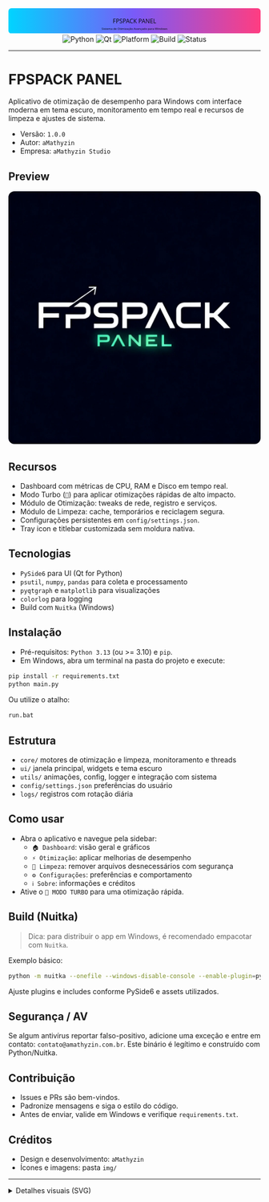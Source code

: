 <div align="center">

<!-- Hero Banner (SVG) -->
<svg width="100%" height="120" viewBox="0 0 1200 120" xmlns="http://www.w3.org/2000/svg" role="img" aria-label="FPSPACK PANEL banner">
  <defs>
    <linearGradient id="g" x1="0" y1="0" x2="1" y2="0">
      <stop offset="0%" stop-color="#00D4FF"/>
      <stop offset="50%" stop-color="#7A5AF8"/>
      <stop offset="100%" stop-color="#FF3D81"/>
    </linearGradient>
  </defs>
  <rect width="1200" height="120" fill="url(#g)" rx="14"/>
  <text x="50%" y="54%" dominant-baseline="middle" text-anchor="middle"
        font-family="Segoe UI, Roboto, Helvetica, Arial" font-size="28" fill="#0D1117">FPSPACK PANEL</text>
  <text x="50%" y="82%" dominant-baseline="middle" text-anchor="middle"
        font-family="Segoe UI, Roboto, Helvetica, Arial" font-size="14" fill="#0D1117">Sistema de Otimização Avançado para Windows</text>
</svg>

<br/>

<!-- Badges -->
<img alt="Python" src="https://img.shields.io/badge/Python-3.13-3776AB?logo=python&logoColor=white"/>
<img alt="Qt" src="https://img.shields.io/badge/Qt-PySide6-41CD52?logo=qt&logoColor=white"/>
<img alt="Platform" src="https://img.shields.io/badge/Platform-Windows-0078D6?logo=windows&logoColor=white"/>
<img alt="Build" src="https://img.shields.io/badge/Build-Nuitka-FFB000?logo=python&logoColor=white"/>
<img alt="Status" src="https://img.shields.io/badge/Status-Ativo-success"/>

</div>

---

# FPSPACK PANEL

Aplicativo de otimização de desempenho para Windows com interface moderna em tema escuro, monitoramento em tempo real e recursos de limpeza e ajustes de sistema.

- Versão: `1.0.0`
- Autor: `aMathyzin`
- Empresa: `aMathyzin Studio`

## Preview

<div align="center">
  <img src="img/splash.webp" alt="Splash / Preview do FPSPACK PANEL" width="820" style="border-radius:12px"/>
</div>

## Recursos

- Dashboard com métricas de CPU, RAM e Disco em tempo real.
- Modo Turbo (`🚀`) para aplicar otimizações rápidas de alto impacto.
- Módulo de Otimização: tweaks de rede, registro e serviços.
- Módulo de Limpeza: cache, temporários e reciclagem segura.
- Configurações persistentes em `config/settings.json`.
- Tray icon e titlebar customizada sem moldura nativa.

## Tecnologias

- `PySide6` para UI (Qt for Python)
- `psutil`, `numpy`, `pandas` para coleta e processamento
- `pyqtgraph` e `matplotlib` para visualizações
- `colorlog` para logging
- Build com `Nuitka` (Windows)

## Instalação

- Pré-requisitos: `Python 3.13` (ou >= 3.10) e `pip`.
- Em Windows, abra um terminal na pasta do projeto e execute:

```bash
pip install -r requirements.txt
python main.py
```

Ou utilize o atalho:

```bash
run.bat
```

## Estrutura

- `core/` motores de otimização e limpeza, monitoramento e threads
- `ui/` janela principal, widgets e tema escuro
- `utils/` animações, config, logger e integração com sistema
- `config/settings.json` preferências do usuário
- `logs/` registros com rotação diária

## Como usar

- Abra o aplicativo e navegue pela sidebar:
  - `🏠 Dashboard`: visão geral e gráficos
  - `⚡ Otimização`: aplicar melhorias de desempenho
  - `🧹 Limpeza`: remover arquivos desnecessários com segurança
  - `⚙️ Configurações`: preferências e comportamento
  - `ℹ️ Sobre`: informações e créditos
- Ative o `🚀 MODO TURBO` para uma otimização rápida.

## Build (Nuitka)

> Dica: para distribuir o app em Windows, é recomendado empacotar com `Nuitka`.

Exemplo básico:

```bash
python -m nuitka --onefile --windows-disable-console --enable-plugin=pyqt6 --include-data-dir=img=img --output-dir=dist main.py
```

Ajuste plugins e includes conforme PySide6 e assets utilizados.

## Segurança / AV

Se algum antivírus reportar falso-positivo, adicione uma exceção e entre em contato: `contato@amathyzin.com.br`. Este binário é legítimo e construído com Python/Nuitka.

## Contribuição

- Issues e PRs são bem-vindos.
- Padronize mensagens e siga o estilo do código.
- Antes de enviar, valide em Windows e verifique `requirements.txt`.

## Créditos

- Design e desenvolvimento: `aMathyzin`
- Ícones e imagens: pasta `img/`

---

<details>
  <summary>Detalhes visuais (SVG)</summary>

  <!-- Divider Wave (SVG) -->
  <svg width="100%" height="60" viewBox="0 0 1200 60" xmlns="http://www.w3.org/2000/svg" aria-hidden="true">
    <path d="M0,20 C300,40 900,0 1200,20 L1200,60 L0,60 Z" fill="#0D1117" opacity="0.9"/>
    <path d="M0,30 C300,50 900,10 1200,30 L1200,60 L0,60 Z" fill="#00D4FF" opacity="0.35"/>
  </svg>
</details>